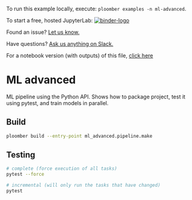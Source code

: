 <!-- start header -->
To run this example locally, execute: `ploomber examples -n ml-advanced`.

To start a free, hosted JupyterLab: [![binder-logo](https://mybinder.org/badge_logo.svg)](https://mybinder.org/v2/gh/ploomber/binder-env/main?urlpath=git-pull%3Frepo%3Dhttps%253A%252F%252Fgithub.com%252Fploomber%252Fprojects%26urlpath%3Dlab%252Ftree%252Fprojects%252Fml-advanced%252FREADME.ipynb%26branch%3Dmaster)

Found an issue? [Let us know.](https://github.com/ploomber/projects/issues/new?title=ml-advanced%20issue)

Have questions? [Ask us anything on Slack.](http://community.ploomber.io/)

For a notebook version (with outputs) of this file, [click here](https://github.com/ploomber/projects/blob/master/ml-advanced/README.ipynb)
<!-- end header -->



# ML advanced

ML pipeline using the Python API. Shows how to package project, test it using pytest, and train models in parallel.

## Build

```sh
ploomber build --entry-point ml_advanced.pipeline.make
```

## Testing

```bash
# complete (force execution of all tasks)
pytest --force
```

```bash
# incremental (will only run the tasks that have changed)
pytest
```